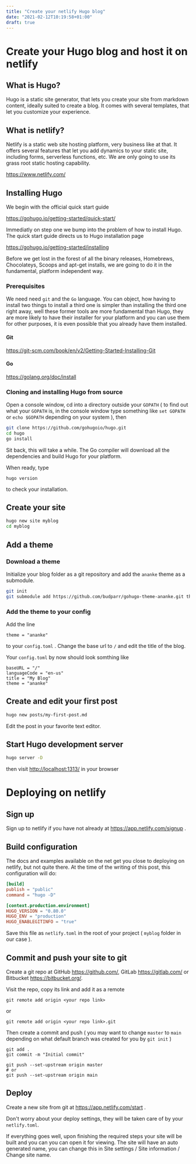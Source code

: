 ```yaml
---
title: "Create your netlify Hugo blog"
date: "2021-02-12T10:19:58+01:00"
draft: true
---
```


# Create your Hugo blog and host it on netlify

## What is Hugo?

Hugo is a static site generator, that lets you create your site from markdown content, ideally suited to create a blog. It comes with several templates, that let you customize your experience.

## What is netlify?

Netlify is a static web site hosting platform, very business like at that. It offers several features that let you add dynamics to your static site, including forms, serverless functions, etc. We are only going to use its grass root static hosting capability.

https://www.netlify.com/

## Installing Hugo

We begin with the official quick start guide

https://gohugo.io/getting-started/quick-start/

Immediatly on step one we bump into the problem of how to install Hugo. The quick start guide directs us to Hugo installation page

https://gohugo.io/getting-started/installing

Before we get lost in the forest of all the binary releases, Homebrews, Chocolateys, Scoops and apt-get installs, we are going to do it in the fundamental, platform independent way.

### Prerequisites

We need need `git` and the `Go` language. You can object, how having to install two things to install a third one is simpler than installing the third one right away, well these former tools are more fundamental than Hugo, they are more likely to have their installer for your platform and you can use them for other purposes, it is even possible that you already have them installed.

#### Git

https://git-scm.com/book/en/v2/Getting-Started-Installing-Git

#### Go

https://golang.org/doc/install

### Cloning and installing Hugo from source

Open a console window, cd into a directory outside your `GOPATH` ( to find out what your `GOPATH` is, in the console window type something like `set GOPATH` or `echo $GOPATH` depending on your system ), then

```bash
git clone https://github.com/gohugoio/hugo.git
cd hugo
go install
```

Sit back, this will take a while. The Go compiler will download all the dependencies and build Hugo for your platform.

When ready, type

```
hugo version
```

to check your installation.

## Create your site

```bash
hugo new site myblog
cd myblog
```

## Add a theme

### Download a theme

Initialize your blog folder as a git repository and add the `ananke` theme as a submodule.

```bash
git init
git submodule add https://github.com/budparr/gohugo-theme-ananke.git themes/ananke
```

### Add the theme to your config

Add the line

```
theme = "ananke"
```

to your `config.toml` . Change the base url to `/` and edit the title of the blog.

Your `config.toml` by now should look somthing like

```
baseURL = "/"
languageCode = "en-us"
title = "My Blog"
theme = "ananke"
```

## Create and edit your first post

```bash
hugo new posts/my-first-post.md
```

Edit the post in your favorite text editor.

## Start Hugo development server

```bash
hugo server -D
```

then visit [http://localhost:1313/](http://localhost:1313/) in your browser

# Deploying on netlify

## Sign up

Sign up to netlify if you have not already at https://app.netlify.com/signup .

## Build configuration

The docs and examples available on the net get you close to deploying on netlify, but not quite there. At the time of the writing of this post, this configuration will do:

```toml
[build]
publish = "public"
command = "hugo -D"

[context.production.environment]
HUGO_VERSION = "0.80.0"
HUGO_ENV = "production"
HUGO_ENABLEGITINFO = "true"
```

Save this file as `netlify.toml` in the root of your project ( `myblog` folder in our case ).

## Commit and push your site to git

Create a git repo at GitHub https://github.com/, GitLab https://gitlab.com/ or Bitbucket https://bitbucket.org/.

Visit the repo, copy its link and add it as a remote

```
git remote add origin <your repo link>
```

or

```
git remote add origin <your repo link>.git
```

Then create a commit and push ( you may want to change `master` to `main` depending on what default branch was created for you by `git init` )

```
git add .
git commit -m "Initial commit"

git push --set-upstream origin master
# or
git push --set-upstream origin main
```

## Deploy

Create a new site from git at https://app.netlify.com/start .

Don't worry about your deploy settings, they will be taken care of by your `netlify.toml`.

If everything goes well, upon finishing the required steps your site will be built and you can you can open it for viewing. The site will have an auto generated name, you can change this in Site settings / Site information / Change site name.

